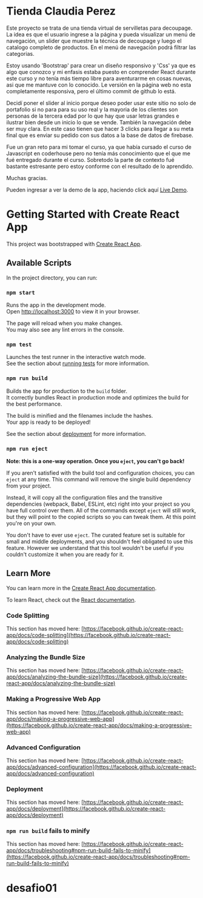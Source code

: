 # Tienda Claudia Perez

Este proyecto se trata de una tienda virtual de servilletas para decoupage.
La idea es que el usuario ingrese a la página y pueda visualizar un menú de navegación, un slider que muestre la técnica de decoupage y luego el catalogo completo de productos. En el menú de navegación podrá filtrar las categorias.
 
Estoy usando 'Bootstrap' para crear un diseño responsivo y 'Css' ya que es algo que conozco y mi enfasis estaba puesto en comprender React durante este curso y no tenía más tiempo libre para aventurarme en cosas nuevas, asi que me mantuve con lo conocido. Le versión en la página web no esta completamente responsiva, pero el último commit de github lo está. 

Decidí poner el slider al inicio porque deseo poder usar este sitio no solo de portafolio si no para para su uso real y la mayoria de los clientes son personas de la tercera edad por lo que hay que usar letras grandes e ilustrar bien desde un inicio lo que se vende. También la navegación debe ser muy clara. En este caso tienen que hacer 3 clicks para llegar a su meta final que es enviar su pedido con sus datos a la base de datos de firebase.

Fue un gran reto para mi tomar el curso, ya que había cursado el curso de Javascript en coderhouse pero no tenía más conocimiento que el que me fué entregado durante el curso. Sobretodo la parte de contexto fué bastante estresante pero estoy conforme con el resultado de lo aprendido.

Muchas gracias.

Pueden ingresar a ver la demo de la app, haciendo click aquí [Live Demo](https://react-coder-9253e.firebaseapp.com/).



# Getting Started with Create React App

This project was bootstrapped with [Create React App](https://github.com/facebook/create-react-app).

## Available Scripts

In the project directory, you can run:

### `npm start`

Runs the app in the development mode.\
Open [http://localhost:3000](http://localhost:3000) to view it in your browser.

The page will reload when you make changes.\
You may also see any lint errors in the console.

### `npm test`

Launches the test runner in the interactive watch mode.\
See the section about [running tests](https://facebook.github.io/create-react-app/docs/running-tests) for more information.

### `npm run build`

Builds the app for production to the `build` folder.\
It correctly bundles React in production mode and optimizes the build for the best performance.

The build is minified and the filenames include the hashes.\
Your app is ready to be deployed!

See the section about [deployment](https://facebook.github.io/create-react-app/docs/deployment) for more information.

### `npm run eject`

**Note: this is a one-way operation. Once you `eject`, you can't go back!**

If you aren't satisfied with the build tool and configuration choices, you can `eject` at any time. This command will remove the single build dependency from your project.

Instead, it will copy all the configuration files and the transitive dependencies (webpack, Babel, ESLint, etc) right into your project so you have full control over them. All of the commands except `eject` will still work, but they will point to the copied scripts so you can tweak them. At this point you're on your own.

You don't have to ever use `eject`. The curated feature set is suitable for small and middle deployments, and you shouldn't feel obligated to use this feature. However we understand that this tool wouldn't be useful if you couldn't customize it when you are ready for it.

## Learn More

You can learn more in the [Create React App documentation](https://facebook.github.io/create-react-app/docs/getting-started).

To learn React, check out the [React documentation](https://reactjs.org/).

### Code Splitting

This section has moved here: [https://facebook.github.io/create-react-app/docs/code-splitting](https://facebook.github.io/create-react-app/docs/code-splitting)

### Analyzing the Bundle Size

This section has moved here: [https://facebook.github.io/create-react-app/docs/analyzing-the-bundle-size](https://facebook.github.io/create-react-app/docs/analyzing-the-bundle-size)

### Making a Progressive Web App

This section has moved here: [https://facebook.github.io/create-react-app/docs/making-a-progressive-web-app](https://facebook.github.io/create-react-app/docs/making-a-progressive-web-app)

### Advanced Configuration

This section has moved here: [https://facebook.github.io/create-react-app/docs/advanced-configuration](https://facebook.github.io/create-react-app/docs/advanced-configuration)

### Deployment

This section has moved here: [https://facebook.github.io/create-react-app/docs/deployment](https://facebook.github.io/create-react-app/docs/deployment)

### `npm run build` fails to minify

This section has moved here: [https://facebook.github.io/create-react-app/docs/troubleshooting#npm-run-build-fails-to-minify](https://facebook.github.io/create-react-app/docs/troubleshooting#npm-run-build-fails-to-minify)
# desafio01
